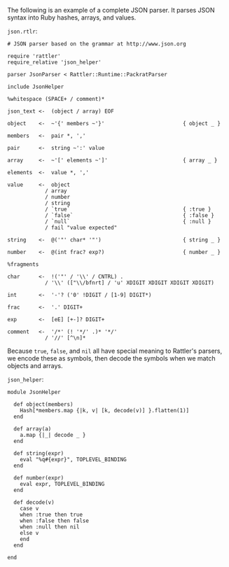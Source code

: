 The following is an example of a complete JSON parser. It parses JSON syntax
into Ruby hashes, arrays, and values.

`json.rtlr`:

    # JSON parser based on the grammar at http://www.json.org

    require 'rattler'
    require_relative 'json_helper'

    parser JsonParser < Rattler::Runtime::PackratParser

    include JsonHelper

    %whitespace (SPACE+ / comment)*

    json_text <-  (object / array) EOF

    object    <-  ~'{' members ~'}'                         { object _ }

    members   <-  pair *, ','

    pair      <-  string ~':' value

    array     <-  ~'[' elements ~']'                        { array _ }

    elements  <-  value *, ','

    value     <-  object
                / array
                / number
                / string
                / `true`                                    { :true }
                / `false`                                   { :false }
                / `null`                                    { :null }
                / fail "value expected"

    string    <-  @('"' char* '"')                          { string _ }

    number    <-  @(int frac? exp?)                         { number _ }

    %fragments

    char      <-  !('"' / '\\' / CNTRL) .
                / '\\' (["\\/bfnrt] / 'u' XDIGIT XDIGIT XDIGIT XDIGIT)

    int       <-  '-'? ('0' !DIGIT / [1-9] DIGIT*)

    frac      <-  '.' DIGIT+

    exp       <-  [eE] [+-]? DIGIT+

    comment   <-  '/*' (! '*/' .)* '*/'
                / '//' [^\n]*

Because `true`, `false`, and `nil` all have special meaning to Rattler's
parsers, we encode these as symbols, then decode the symbols when we match
objects and arrays.

`json_helper`:

    module JsonHelper

      def object(members)
        Hash[*members.map {|k, v| [k, decode(v)] }.flatten(1)]
      end

      def array(a)
        a.map {|_| decode _ }
      end

      def string(expr)
        eval "%q#{expr}", TOPLEVEL_BINDING
      end

      def number(expr)
        eval expr, TOPLEVEL_BINDING
      end

      def decode(v)
        case v
        when :true then true
        when :false then false
        when :null then nil
        else v
        end
      end

    end
